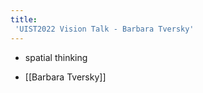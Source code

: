 ```yaml
---
title:
 'UIST2022 Vision Talk - Barbara Tversky'
---
```


- spatial thinking

- [[Barbara Tversky]]
